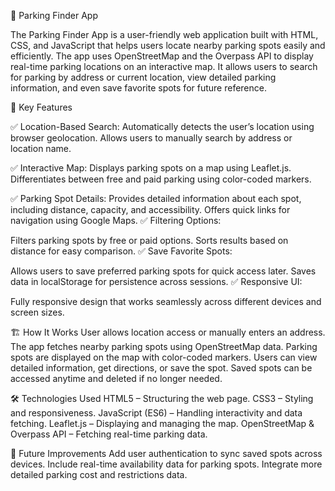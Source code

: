 🚗 Parking Finder App

The Parking Finder App is a user-friendly web application built with HTML, CSS, and JavaScript that helps users locate nearby parking spots easily and efficiently. The app uses OpenStreetMap and the Overpass API to display real-time parking locations on an interactive map. It allows users to search for parking by address or current location, view detailed parking information, and even save favorite spots for future reference.

🌟 Key Features

✅ Location-Based Search:
Automatically detects the user’s location using browser geolocation.
Allows users to manually search by address or location name.

✅ Interactive Map:
Displays parking spots on a map using Leaflet.js.
Differentiates between free and paid parking using color-coded markers.

✅ Parking Spot Details:
Provides detailed information about each spot, including distance, capacity, and accessibility.
Offers quick links for navigation using Google Maps.
✅ Filtering Options:

Filters parking spots by free or paid options.
Sorts results based on distance for easy comparison.
✅ Save Favorite Spots:

Allows users to save preferred parking spots for quick access later.
Saves data in localStorage for persistence across sessions.
✅ Responsive UI:

Fully responsive design that works seamlessly across different devices and screen sizes.

🏗️ How It Works
User allows location access or manually enters an address.
The app fetches nearby parking spots using OpenStreetMap data.
Parking spots are displayed on the map with color-coded markers.
Users can view detailed information, get directions, or save the spot.
Saved spots can be accessed anytime and deleted if no longer needed.

🛠️ Technologies Used
HTML5 – Structuring the web page.
CSS3 – Styling and responsiveness.
JavaScript (ES6) – Handling interactivity and data fetching.
Leaflet.js – Displaying and managing the map.
OpenStreetMap & Overpass API – Fetching real-time parking data.

🚀 Future Improvements
Add user authentication to sync saved spots across devices.
Include real-time availability data for parking spots.
Integrate more detailed parking cost and restrictions data.
